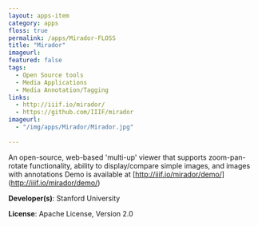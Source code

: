 ```yaml
---
layout: apps-item
category: apps
floss: true
permalink: /apps/Mirador-FLOSS
title: "Mirador"
imageurl:
featured: false
tags:
  - Open Source tools
  - Media Applications
  - Media Annotation/Tagging
links:
  - http://iiif.io/mirador/
  - https://github.com/IIIF/mirador
imageurl:
  - "/img/apps/Mirador/Mirador.jpg"
  
---
```


An open-source, web-based 'multi-up' viewer that supports zoom-pan-rotate functionality, ability to display/compare simple images, and images with annotations
Demo is available at [http://iiif.io/mirador/demo/] (http://iiif.io/mirador/demo/)

**Developer(s)**: Stanford University

**License**: Apache License, Version 2.0

